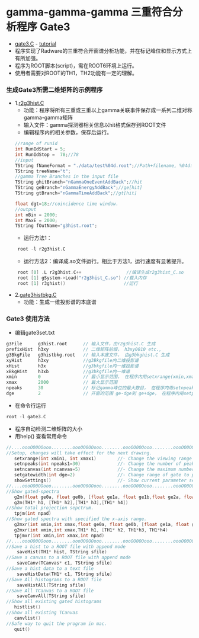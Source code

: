
# gamma-gamma-gamma 三重符合分析程序 Gate3
- [gate3.C](https://github.com/zhihuanli/gamma-gamma-coincidence-analysis/blob/master/Gate3/gate3.C) - [tutorial](https://github.com/zhihuanli/gamma-gamma-coincidence-analysis/blob/master/Gate2/gate2.ipynb)
- 程序实现了Radware的三重符合开窗谱分析功能，并在标记峰位和显示方式上有所加强。
- 程序为ROOT脚本(script)，需在ROOT6环境上运行。
- 使用者需要对ROOT的TH1，TH2功能有一定的理解。

### 生成Gate3所需二维矩阵的示例程序 

- 1.[r2g3hist.C](https://github.com/zhihuanli/gamma-gamma-coincidence-analysis/blob/master/Gate3/r2g3hist.C)
   - 功能：程序将所有三重或三重以上gamma关联事件保存成一系列二维对称gamma-gamma矩阵
   - 输入文件：gamma探测器相关信息以hit格式保存到ROOT文件
   - 编辑程序内的相关参数，保存后运行。
   ```cpp
   //range of runid
   int RunIdStart = 5;
   int RunIdStop =  78;//78
   //input
   TString fNameFormat = "./data/test%04d.root";//Path+filename, %04d: xxx0005.root for runid=5;
   TString treeName="t";
   //gamma Tree Branches in the input file
   TString ghitBranch="nGammaOneEventAddBack";//hit
   TString geBranch="nGammaEnergyAddBack";//ge[hit]
   TString gtBranch="nGammaTimeAddBack";//gt[hit]

   float dgt=18;//coincidence time window.
   //output
   int nBin = 2000;
   int MaxE = 2000;
   TString fOutName="g3hist.root";
   ```
   - 运行方法1： 
   ```cpp
    root -l r2g3hist.C
    ```
   - 运行方法2：编译成.so文件运行。相比于方法1，运行速度有显著提升。
   ```cpp
    root [0] .L r2g3hist.C++                 //编译生成r2g3hist_C.so
    root [1] gSystem->Load("r2g3hist_C.so") //载入内存
    root [1] r3ghist()                      //运行
   ```
- 2.[gate3histbkg.C](https://github.com/zhihuanli/gamma-gamma-coincidence-analysis/blob/master/Gate3/gate3histbkg.C)
   - 功能：生成一维投影谱的本底谱

### Gate3 使用方法

- 编辑gate3set.txt
```cpp
g3File      g3hist.root      // 输入文件，由r2g3hist.C 生成
prefixHist  h3xy             // 二维矩阵前缀， h3xy0010 etc., 
g3BkgFile   g3histbkg.root   // 输入本底文件， 由g3bkghist.C 生成
xyHist      h3xy             //g3Bkgfile内二维投影谱
xHist       h3x              //g3bkgfile内一维投影谱
xBkgHist    h3xb             //g3bkgfile内一维谱
xmin        0                // 最小显示范围， 在程序内用setxrange(xmin,xmax)修改
xmax        2000             // 最大显示范围
npeaks      30               // 标记gamma峰位的最大数目， 在程序内用setnpeaks(npeaks)修改
dge         2                // 开窗的范围 ge-dge到 ge+dge， 在程序内用setpeakwidth(npeaks)修改
```
- 在命令行运行
```cpp
root -l gate3.C
```
- 程序自动检测二维矩阵的大小
- 用help() 查看常用命令
```cpp
//....oooOO0OOooo........oooOO0OOooo........oooOO0OOooo........oooOO0OOooo......
//Setup, changes will take effect for the next drawing.
   setxrange(int xmin1, int xmax1)        //- Change the viewing range of x-axis for all histograms.
   setnpeaks(int npeaks1=30)              //- Change the number of peaks marked in a histogram.
   setncanvas(int ncanvas=5)              //- Change the maximum number of canvas avaliable.
   setgatewidth(int dge=2)                //- Change range of gate to peak-dge to peak+dge.
   showSettings()                         //- Show current parameter settings.
//....oooOO0OOooo........oooOO0OOooo........oooOO0OOooo........oooOO0OOooo......
//Show gated-spectra
   g2m(float ge0a, float ge0b, [float ge1a, float ge1b,float ge2a, float ge2b,float ge3a, float ge3b] )
   g2m(TH1* h1, [TH1* h2],[TH1* h3],[TH1* h4])
//Show total projection sepctrum.
   tpjm(int npad)
//Show gated spectra with specified the x-axis range.
   g2mxr(int xmin,int xmax,float ge0a, float ge0b, [float ge1a, float ge1b,float ge2a, float ge2b,float ge3a, float ge3b])
   g2mxr(int xmin,int xmax,TH1* h1, [TH1* h2, TH1*h3, TH1*h4)
   tpjmxr(int xmin,int xmax,int npad)
//....oooOO0OOooo........oooOO0OOooo........oooOO0OOooo........oooOO0OOooo......
//Save a hist to a ROOT file with append mode
    saveHist(TH1* hist, TString sfile)
//Save a canvas to a ROOT file with append mode
    saveCanv(TCanvas* c1, TString sfile)
//Save a hist data to a text file
    saveHistData(TH1* c1, TString sfile)
//Save All histograms to a ROOT file
    saveHistAll(TString sfile)
//Save All TCanvas to a ROOT file
    saveCanvAll(TString sfile)
//Show all existing gated histograms
   histlist()
//Show all existing TCanvas
   canvlist()
//Safe way to quit the program in mac.
   quit()
```
